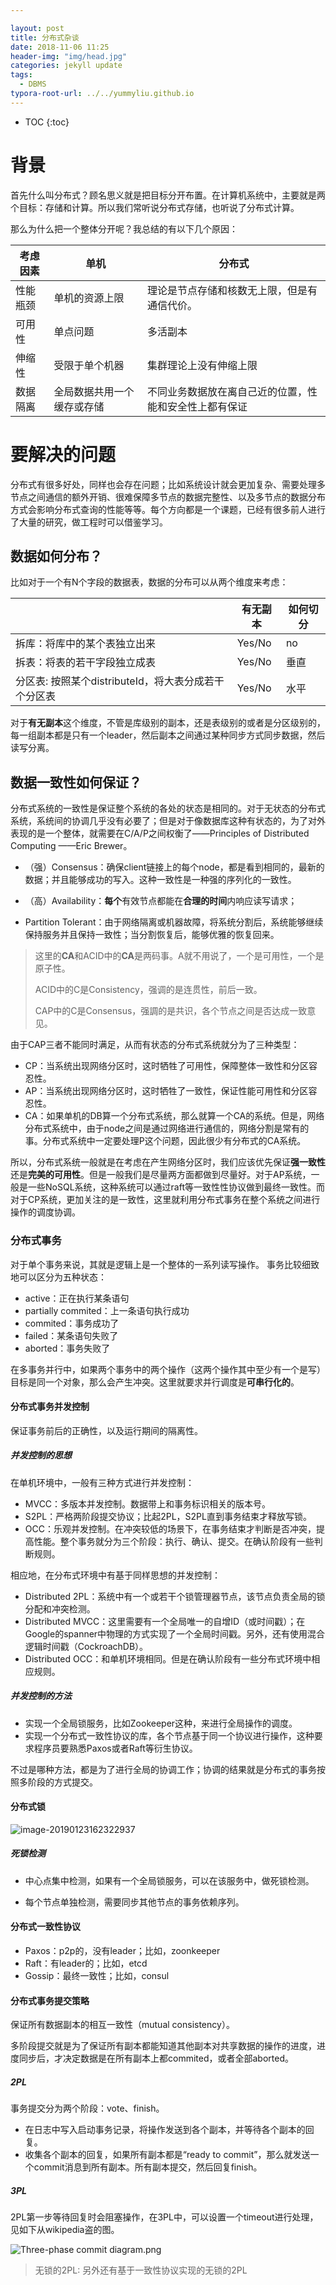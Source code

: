 ```yaml
---

layout: post
title: 分布式杂谈
date: 2018-11-06 11:25
header-img: "img/head.jpg"
categories: jekyll update
tags:
  - DBMS
typora-root-url: ../../yummyliu.github.io
---
```

* TOC
{:toc}
# 背景

首先什么叫分布式？顾名思义就是把目标分开布置。在计算机系统中，主要就是两个目标：存储和计算。所以我们常听说分布式存储，也听说了分布式计算。

那么为什么把一个整体分开呢？我总结的有以下几个原因：

| 考虑因素 | 单机                       | 分布式                                                 |
| -------- | -------------------------- | ------------------------------------------------------ |
| 性能瓶颈 | 单机的资源上限             | 理论是节点存储和核数无上限，但是有通信代价。           |
| 可用性   | 单点问题                   | 多活副本                                               |
| 伸缩性   | 受限于单个机器             | 集群理论上没有伸缩上限                                 |
| 数据隔离 | 全局数据共用一个缓存或存储 | 不同业务数据放在离自己近的位置，性能和安全性上都有保证 |

# 要解决的问题

分布式有很多好处，同样也会存在问题；比如系统设计就会更加复杂、需要处理多节点之间通信的额外开销、很难保障多节点的数据完整性、以及多节点的数据分布方式会影响分布式查询的性能等等。每个方向都是一个课题，已经有很多前人进行了大量的研究，做工程时可以借鉴学习。

## 数据如何分布？

比如对于一个有N个字段的数据表，数据的分布可以从两个维度来考虑：

|                                                      | 有无副本 | 如何切分 |
| ---------------------------------------------------- | -------- | -------- |
| 拆库：将库中的某个表独立出来                         | Yes/No   | no       |
| 拆表：将表的若干字段独立成表                         | Yes/No   | 垂直     |
| 分区表: 按照某个distributeId，将大表分成若干个分区表 | Yes/No   | 水平     |

对于**有无副本**这个维度，不管是库级别的副本，还是表级别的或者是分区级别的，每一组副本都是只有一个leader，然后副本之间通过某种同步方式同步数据，然后读写分离。

## 数据一致性如何保证？

分布式系统的一致性是保证整个系统的各处的状态是相同的。对于无状态的分布式系统，系统间的协调几乎没有必要了；但是对于像数据库这种有状态的，为了对外表现的是一个整体，就需要在C/A/P之间权衡了——Principles of Distributed Computing ——Eric Brewer。

+ （强）Consensus：确保client链接上的每个node，都是看到相同的，最新的数据；并且能够成功的写入。这种一致性是一种强的序列化的一致性。

+ （高）Availability：**每个**有效节点都能在**合理的时间**内响应读写请求；

+ Partition Tolerant：由于网络隔离或机器故障，将系统分割后，系统能够继续保持服务并且保持一致性；当分割恢复后，能够优雅的恢复回来。

> 这里的**CA**和ACID中的**CA**是两码事。A就不用说了，一个是可用性，一个是原子性。
>
> ACID中的C是Consistency，强调的是连贯性，前后一致。
>
> CAP中的C是Consensus，强調的是共识，各个节点之间是否达成一致意见。

由于CAP三者不能同时满足，从而有状态的分布式系统就分为了三种类型：

+ CP：当系统出现网络分区时，这时牺牲了可用性，保障整体一致性和分区容忍性。
+ AP：当系统出现网络分区时，这时牺牲了一致性，保证性能可用性和分区容忍性。
+ CA：如果单机的DB算一个分布式系统，那么就算一个CA的系统。但是，网络分布式系统中，由于node之间是通过网络进行通信的，网络分割是常有的事。分布式系统中一定要处理P这个问题，因此很少有分布式的CA系统。

所以，分布式系统一般就是在考虑在产生网络分区时，我们应该优先保证**强一致性**还是**完美的可用性**。但是一般我们是尽量两方面都做到尽量好。对于AP系统，一般是一些NoSQL系统，这种系统可以通过raft等一致性性协议做到最终一致性。而对于CP系统，更加关注的是一致性，这里就利用分布式事务在整个系统之间进行操作的调度协调。

### 分布式事务

对于单个事务来说，其就是逻辑上是一个整体的一系列读写操作。 事务比较细致地可以区分为五种状态：

+ active：正在执行某条语句
+ partially commited：上一条语句执行成功
+ commited：事务成功了
+ failed：某条语句失败了
+ aborted：事务失败了

在多事务并行中，如果两个事务中的两个操作（这两个操作其中至少有一个是写）目标是同一个对象，那么会产生冲突。这里就要求并行调度是**可串行化的**。

#### 分布式事务并发控制

保证事务前后的正确性，以及运行期间的隔离性。

##### 并发控制的思想

在单机环境中，一般有三种方式进行并发控制：

+ MVCC：多版本并发控制。数据带上和事务标识相关的版本号。
+ S2PL：严格两阶段提交协议；比起2PL，S2PL直到事务结束才释放写锁。
+ OCC：乐观并发控制。在冲突较低的场景下，在事务结束才判断是否冲突，提高性能。整个事务就分为三个阶段：执行、确认、提交。在确认阶段有一些判断规则。

相应地，在分布式环境中有基于同样思想的并发控制：

+ Distributed 2PL：系统中有一个或若干个锁管理器节点，该节点负责全局的锁分配和冲突检测。
+ Distributed MVCC：这里需要有一个全局唯一的自增ID（或时间戳）；在Google的spanner中物理的方式实现了一个全局时间戳。另外，还有使用混合逻辑时间戳（CockroachDB）。
+ Distributed OCC：和单机环境相同。但是在确认阶段有一些分布式环境中相应规则。

##### 并发控制的方法

- 实现一个全局锁服务，比如Zookeeper这种，来进行全局操作的调度。
- 实现一个分布式一致性协议的库，各个节点基于同一个协议进行操作，这种要求程序员要熟悉Paxos或者Raft等衍生协议。

不过是哪种方法，都是为了进行全局的协调工作；协调的结果就是分布式的事务按照多阶段的方式提交。

#### 分布式锁

![image-20190123162322937](/image/image-20190123162322937.png)

##### 死锁检测

+ 中心点集中检测，如果有一个全局锁服务，可以在该服务中，做死锁检测。

+ 每个节点单独检测，需要同步其他节点的事务依赖序列。

#### 分布式一致性协议

+ Paxos：p2p的，没有leader；比如，zoonkeeper
+ Raft：有leader的；比如，etcd
+ Gossip：最终一致性；比如，consul

#### 分布式事务提交策略

保证所有数据副本的相互一致性（mutual consistency）。

多阶段提交就是为了保证所有副本都能知道其他副本对共享数据的操作的进度，进度同步后，才决定数据是在所有副本上都commited，或者全部aborted。

##### 2PL

事务提交分为两个阶段：vote、finish。

+ 在日志中写入启动事务记录，将操作发送到各个副本，并等待各个副本的回复。
+ 收集各个副本的回复，如果所有副本都是“ready to commit”，那么就发送一个commit消息到所有副本。所有副本提交，然后回复finish。

##### 3PL

2PL第一步等待回复时会阻塞操作，在3PL中，可以设置一个timeout进行处理，见如下从wikipedia盗的图。

![Three-phase commit diagram.png](/image/Three-phase_commit_diagram.png)

> 无锁的2PL: 另外还有基于一致性协议实现的无锁的2PL





